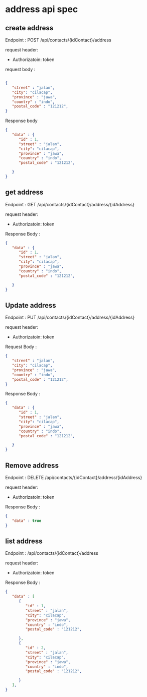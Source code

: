# address api spec

## create address
Endpoint : POST /api/contacts/{idContact}/address

request header: 
- Authorizatoin: token

request body :

```json

{
   "street" : "jalan",
   "city": "cilacap",
   "province" : "jawa",
   "country" : "indo",
   "postal_code" : "121212",
}

```

Response body

```json
{
   "data" : {
      "id" : 1,
      "street" : "jalan",
      "city": "cilacap",
      "province" : "jawa",
      "country" : "indo",
      "postal_code" : "121212",

   }
}
```


## get address

Endpoint : GET /api/contacts/{idContact}/address/{idAddress}

request header: 
- Authorizatoin: token


Response Body : 
```json
{
   "data" : {
      "id" : 1,
      "street" : "jalan",
      "city": "cilacap",
      "province" : "jawa",
      "country" : "indo",
      "postal_code" : "121212",

   }
}
```


## Update address

Endpoint : PUT /api/contacts/{idContact}/address/{idAddress}

request header: 
- Authorizatoin: token

Request Body : 
```json
{
   "street" : "jalan",
   "city": "cilacap",
   "province" : "jawa",
   "country" : "indo",
   "postal_code" : "121212",
}

```
Response Body : 
```json
{
   "data" : {
      "id" : 1,
      "street" : "jalan",
      "city": "cilacap",
      "province" : "jawa",
      "country" : "indo",
      "postal_code" : "121212",

   }
}
```


## Remove address

Endpoint : DELETE /api/contacts/{idContact}/address/{idAddress}

request header: 
- Authorizatoin: token

Response Body : 

```json
{
   "data" : true
}
```


## list address

Endpoint : /api/contacts/{idContact}/address

request header: 
- Authorizatoin: token

Response Body : 
```json
{
   "data" : [
      {
         "id" : 1,
         "street" : "jalan",
         "city": "cilacap",
         "province" : "jawa",
         "country" : "indo",
         "postal_code" : "121212",

      },
      {
         "id" : 2, 
         "street" : "jalan",
         "city": "cilacap",
         "province" : "jawa",
         "country" : "indo",
         "postal_code" : "121212",

      }
   ],
}

```


